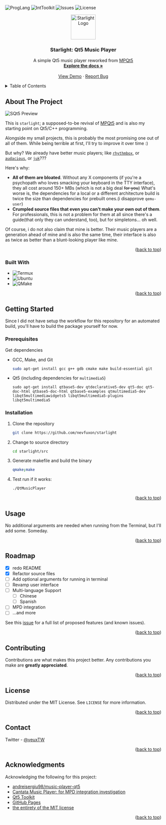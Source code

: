 <a name="readme-top"></a>
![ProgLang](https://img.shields.io/badge/Language-C%2B%2B-9cf?style=for-the-badge)
![IntToolkit](https://img.shields.io/badge/Interface-Qt5-green?style=for-the-badge)
![Issues](https://img.shields.io/github/issues/nevfuxon/starlight?color=yellow&style=for-the-badge)
![License](https://img.shields.io/github/license/nevfuxon/starlight?color=red&style=for-the-badge)
<br />
<div align="center">
  <a href="https://github.com/nevfuxon/starlight">
    <img src="https://raw.githubusercontent.com/nevfuxon/starlight/extras/resc/logo.png" alt="Starlight Logo" width="80" height="80">
  </a>

  <h3 align="center">Starlight: Qt5 Music Player</h3>

  <p align="center">
    A simple Qt5 music player reworked from <a href="https://github.com/andreisergiu98/music-player-qt5">MPQt5</a>
    <br />
    <a href="https://github.com/nevfuxon/starlight/wiki"><strong>Explore the docs »</strong></a>
    <br />
    <br />
    <a href="https://raw.githubusercontent.com/nevfuxon/starlight/extras/resc/logo.png">View Demo</a>
    ·
    <a href="https://github.com/nevfuxon/starlight/issues">Report Bug</a>
  </p>
</div>



<!-- TABLE OF CONTENTS -->
<details>
  <summary>Table of Contents</summary>
  <ol>
    <li>
      <a href="#about-the-project">About The Project</a>
      <ul>
        <li><a href="#built-with">Built With</a></li>
      </ul>
    </li>
    <li>
      <a href="#getting-started">Getting Started</a>
      <ul>
        <li><a href="#prerequisites">Prerequisites</a></li>
        <li><a href="#installation">Installation</a></li>
      </ul>
    </li>
    <li><a href="#usage">Usage</a></li>
    <li><a href="#roadmap">Roadmap</a></li>
    <li><a href="#contributing">Contributing</a></li>
    <li><a href="#license">License</a></li>
    <li><a href="#contact">Contact</a></li>
    <li><a href="#acknowledgments">Acknowledgments</a></li>
  </ol>
</details>



<!-- ABOUT THE PROJECT -->
## About The Project

![SQt5 Preview](https://raw.githubusercontent.com/nevfuxon/starlight/extras/resc/screenshot.png)

This is `starlight`; a supposed-to-be revival of [MPQt5](https://github.com/andreisergiu98/music-player-qt5) and is also my starting point on Qt5/C++ programming.

Alongside my small projects, this is probably the most promising one out of all of them. While being terrible at first, I'll try to improve it over time :)

But why? We already have better music players; like [`rhythmbox`](https://gitlab.gnome.org/GNOME/rhythmbox), or [`audacious`](https://github.com/audacious-media-player/audacious), or [`juk`](https://github.com/KDE/juk)???

Here's why:
* **All of them are __bloated__**. Without any X components (if you're a psychopath who loves smacking your keyboard in the TTY interface), they all cost around 150+ MBs (which is not a big deal ~~for you~~) What's worse is, the dependencies for a local or a different architecture build is twice the size than dependencies for prebuilt ones.(i disapprove `qemu-user`)
* **Crumpled source files that even you can't make your own out of them**. For professionals, this is not a problem for them at all since there's a guide(that only they can understand, too), but for simpletons... oh well.

Of course, i do not also claim that mine is better. Their music players are a generation ahead of mine and is also the same time, their interface is also as twice as better than a blunt-looking player like mine.


<p align="right">(<a href="#readme-top">back to top</a>)</p>



### Built With

* ![Termux]()
* ![Ubuntu]()
* ![QMake]()

<p align="right">(<a href="#readme-top">back to top</a>)</p>



<!-- GETTING STARTED -->
## Getting Started

Since I did not have setup the workflow for this repository for an automated build, you'll have to build the package yourself for now.

### Prerequisites

Get dependencies
* GCC, Make, and Git
  ```sh
  sudo apt-get install gcc g++ gdb cmake make build-essential git
  ```
* Qt5 (including dependencies for `multimedia5`)
  ```
  sudo apt-get install qtbase5-dev qtdeclarative5-dev qt5-doc qt5-doc-html qtbase5-doc-html qtbase5-examples qtmultimedia5-dev libqt5multimediawidgets5 libqt5multimedia5-plugins libqt5multimedia5
  ```

### Installation
1. Clone the repository
   ```sh
   git clone https://github.com/nevfuxon/starlight
   ```
2. Change to source directory
   ```sh
   cd starlight/src
   ```
3. Generate makefile and build the binary
   ```sh
   qmake;make
   ```
4. Test run if it works:
   ```sh
   ./QtMusicPlayer
   ```

<p align="right">(<a href="#readme-top">back to top</a>)</p>



<!-- USAGE EXAMPLES -->
## Usage

No additional arguments are needed when running from the Terminal, but I'll add some. Someday.

<p align="right">(<a href="#readme-top">back to top</a>)</p>



<!-- ROADMAP -->
## Roadmap

- [x] redo README
- [x] Refactor source files
- [ ] Add optional arguments for running in terminal
- [ ] Revamp user interface 
- [ ] Multi-language Support
    - [ ] Chinese
    - [ ] Spanish
- [ ] MPD integration
- [ ] ...and more

See this [issue](https://github.com/nevfuxon/starlight/issue/1) for a full list of proposed features (and known issues).

<p align="right">(<a href="#readme-top">back to top</a>)</p>



<!-- CONTRIBUTING -->
## Contributing

Contributions are what makes this project better. Any contributions you make are **greatly appreciated**.


<p align="right">(<a href="#readme-top">back to top</a>)</p>



<!-- LICENSE -->
## License

Distributed under the MIT License. See `LICENSE` for more information.

<p align="right">(<a href="#readme-top">back to top</a>)</p>



<!-- CONTACT -->
## Contact

Twitter - [@veuxTW](https://twitter.com/veuxTW)

<p align="right">(<a href="#readme-top">back to top</a>)</p>



<!-- ACKNOWLEDGMENTS -->
## Acknowledgments

Acknowledging the following for this project:

* [andreisergiu98/music-player-qt5](https://github.com/andreisergiu98/music-player-qt5)
* [Cantata Music Player: for MPD integration investigation](https://github.com/CDrummond/cantata)
* [Qt5 Toolkit](https://www.qt.io/)
* [GitHub Pages](https://pages.github.com)
* [the entirety of the MIT license](https://opensource.org/licenses/MIT)

<p align="right">(<a href="#readme-top">back to top</a>)</p>
